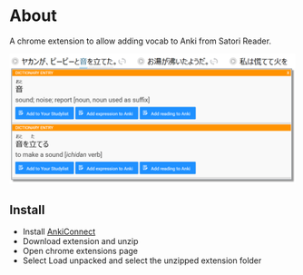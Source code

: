 # About

A chrome extension to allow adding vocab to Anki from Satori Reader.

![Screenshot](assets/Screenshot1.png)

## Install

* Install [AnkiConnect](https://ankiweb.net/shared/info/2055492159)
* Download extension and unzip
* Open chrome extensions page
* Select Load unpacked and select the unzipped extension folder
